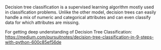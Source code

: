 Decision tree classification is a supervised learning algorithm mostly used in classification problems. Unlike the other model, decision trees can easily handle a mix of numeric and categorical attributes and can even classify data for which attributes are missing.

 For getting deep understanding of Decision Tree Classification:
 <a>
 https://medium.com/pursuitnotes/decision-tree-classification-in-9-steps-with-python-600c85ef56de
 </a>